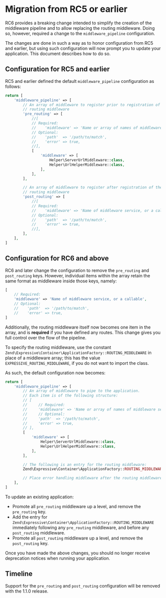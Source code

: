 # Migration from RC5 or earlier

RC6 provides a breaking change intended to simplify the creation of the
middleware pipeline and to allow replacing the routing middleware. Doing so,
however, required a change to the `middleware_pipeline` configuration.

The changes are done in such a way as to honor configuration from RC5 and
earlier, but using such configuration will now prompt you to update your
application. This document describes how to do so.

## Configuration for RC5 and earlier

RC5 and earlier defined the default `middleware_pipeline` configuration as follows:

```php
return [
    'middleware_pipeline' => [
        // An array of middleware to register prior to registration of the
        // routing middleware
        'pre_routing' => [
            //[
            // Required:
            //    'middleware' => 'Name or array of names of middleware services and/or callables',
            // Optional:
            //    'path'  => '/path/to/match',
            //    'error' => true,
            //],
            [
                'middleware' => [
                    Helper\ServerUrlMiddleware::class,
                    Helper\UrlHelperMiddleware::class,
                ],
            ],
        ],

        // An array of middleware to register after registration of the
        // routing middleware
        'post_routing' => [
            //[
            // Required:
            //    'middleware' => 'Name of middleware service, or a callable',
            // Optional:
            //    'path'  => '/path/to/match',
            //    'error' => true,
            //],
        ],
    ],
]
```

## Configuration for RC6 and above

RC6 and later change the configuration to remove the `pre_routing` and
`post_routing` keys. However, individual items within the array retain the same
format as middleware inside those keys, namely:

```php
[
    // Required:
    'middleware' => 'Name of middleware service, or a callable',
    // Optional:
    //    'path'  => '/path/to/match',
    //    'error' => true,
]
```

Additionally, the routing middleware itself now becomes one item in the array,
and is **required** if you have defined any routes. This change gives you full
control over the flow of the pipeline.

To specify the routing middleware, use the constant
`Zend\Expressive\Container\ApplicationFactory::ROUTING_MIDDLEWARE` in place of
a middleware array; this has the value `EXPRESSIVE_ROUTING_MIDDLEWARE`, if you
do not want to import the class.

As such, the default configuration now becomes:

```php
return [
    'middleware_pipeline' => [
        // An array of middleware to pipe to the application.
        // Each item is of the following structure:
        // [
        //     // Required:
        //     'middleware' => 'Name or array of names of middleware services and/or callables',
        //     // Optional:
        //     'path'  => '/path/to/match',
        //     'error' => true,
        // ],
        [
            'middleware' => [
                Helper\ServerUrlMiddleware::class,
                Helper\UrlHelperMiddleware::class,
            ],
        ],

        // The following is an entry for the routing middleware:
        Zend\Expressive\Container\ApplicationFactory::ROUTING_MIDDLEWARE,

        // Place error handling middleware after the routing middleware.
    ],
]
```

To update an existing application:

- Promote all `pre_routing` middleware up a level, and remove the `pre_routing`
  key.
- Add the entry for `Zend\Expressive\Container\ApplicationFactory::ROUTING_MIDDLEWARE`
  immediately following any `pre_routing` middleware, and before any
  `post_routing` middleware.
- Promote all `post_routing` middleware up a level, and remove the
  `post_routing` key.

Once you have made the above changes, you should no longer receive deprecation
notices when running your application.

## Timeline

Support for the `pre_routing` and `post_routing` configuration will be removed
with the 1.1.0 release.
